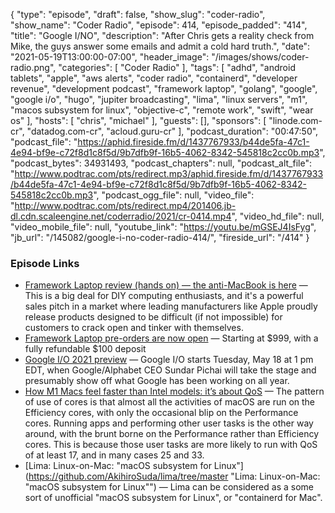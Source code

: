 {
  "type": "episode",
  "draft": false,
  "show_slug": "coder-radio",
  "show_name": "Coder Radio",
  "episode": 414,
  "episode_padded": "414",
  "title": "Google I/NO",
  "description": "After Chris gets a reality check from Mike, the guys answer some emails and admit a cold hard truth.",
  "date": "2021-05-19T13:00:00-07:00",
  "header_image": "/images/shows/coder-radio.png",
  "categories": [
    "Coder Radio"
  ],
  "tags": [
    "adhd",
    "android tablets",
    "apple",
    "aws alerts",
    "coder radio",
    "containerd",
    "developer revenue",
    "development podcast",
    "framework laptop",
    "golang",
    "google",
    "google i/o",
    "hugo",
    "jupiter broadcasting",
    "lima",
    "linux servers",
    "m1",
    "macos subsystem for linux",
    "objective-c",
    "remote work",
    "swift",
    "wear os"
  ],
  "hosts": [
    "chris",
    "michael"
  ],
  "guests": [],
  "sponsors": [
    "linode.com-cr",
    "datadog.com-cr",
    "acloud.guru-cr"
  ],
  "podcast_duration": "00:47:50",
  "podcast_file": "https://aphid.fireside.fm/d/1437767933/b44de5fa-47c1-4e94-bf9e-c72f8d1c8f5d/9b7dfb9f-16b5-4062-8342-545818c2cc0b.mp3",
  "podcast_bytes": 34931493,
  "podcast_chapters": null,
  "podcast_alt_file": "http://www.podtrac.com/pts/redirect.mp3/aphid.fireside.fm/d/1437767933/b44de5fa-47c1-4e94-bf9e-c72f8d1c8f5d/9b7dfb9f-16b5-4062-8342-545818c2cc0b.mp3",
  "podcast_ogg_file": null,
  "video_file": "http://www.podtrac.com/pts/redirect.mp4/201406.jb-dl.cdn.scaleengine.net/coderradio/2021/cr-0414.mp4",
  "video_hd_file": null,
  "video_mobile_file": null,
  "youtube_link": "https://youtu.be/mGSEJ4IsFyg",
  "jb_url": "/145082/google-i-no-coder-radio-414/",
  "fireside_url": "/414"
}


### Episode Links

  * [Framework Laptop review (hands on) — the anti-MacBook is here](https://www.tomsguide.com/reviews/framework-laptop-review-hands-on-the-anti-macbook-is-here "Framework Laptop review \(hands on\) — the anti-MacBook is here") — This is a big deal for DIY computing enthusiasts, and it's a powerful sales pitch in a market where leading manufacturers like Apple proudly release products designed to be difficult (if not impossible) for customers to crack open and tinker with themselves.
  * [Framework Laptop pre-orders are now open](https://frame.work/ "Framework Laptop pre-orders are now open") — Starting at $999, with a fully refundable $100 deposit 
  * [Google I/O 2021 preview](https://arstechnica.com/gadgets/2021/05/google-i-o-2021-preview-google-resurrects-wear-os-and-android-tablets/ "Google I/O 2021 preview") — Google I/O starts Tuesday, May 18 at 1 pm EDT, when Google/Alphabet CEO Sundar Pichai will take the stage and presumably show off what Google has been working on all year. 
  * [How M1 Macs feel faster than Intel models: it’s about QoS](https://eclecticlight.co/2021/05/17/how-m1-macs-feel-faster-than-intel-models-its-about-qos/ "How M1 Macs feel faster than Intel models: it’s about QoS") — The pattern of use of cores is that almost all the activities of macOS are run on the Efficiency cores, with only the occasional blip on the Performance cores. Running apps and performing other user tasks is the other way around, with the brunt borne on the Performance rather than Efficiency cores. This is because those user tasks are more likely to run with QoS of at least 17, and in many cases 25 and 33.
  * [Lima: Linux-on-Mac: "macOS subsystem for Linux"](https://github.com/AkihiroSuda/lima/tree/master "Lima: Linux-on-Mac: "macOS subsystem for Linux"") — Lima can be considered as a some sort of unofficial "macOS subsystem for Linux", or "containerd for Mac".


